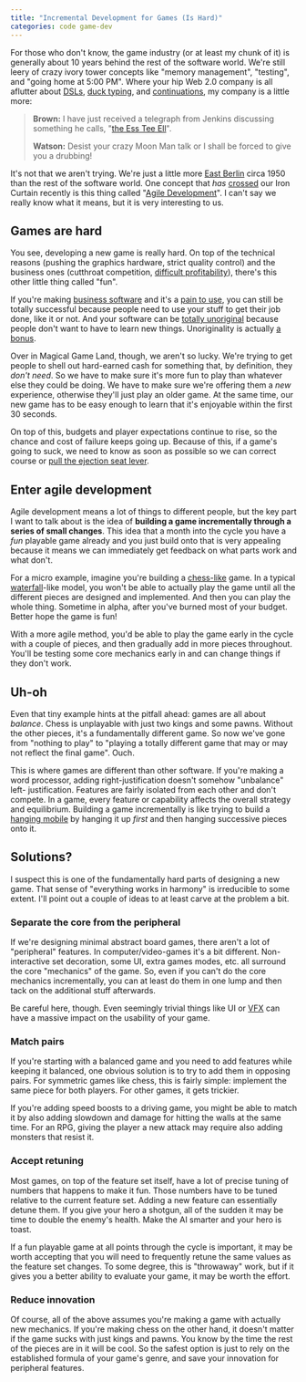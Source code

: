 ```yaml
---
title: "Incremental Development for Games (Is Hard)"
categories: code game-dev
---
```


For those who don't know, the game industry (or at least my chunk of it) is
generally about 10 years behind the rest of the software world. We're still
leery of crazy ivory tower concepts like "memory management", "testing", and
"going home at 5:00 PM". Where your hip Web 2.0 company is all aflutter about
[DSLs][], [duck typing][], and [continuations][], my company is a little more:

[dsls]: https://en.wikipedia.org/wiki/Domain-specific_language
[duck typing]: https://en.wikipedia.org/wiki/Duck_typing
[continuations]: https://github.com/seasidest/seaside

> **Brown:** I have just received a telegraph from Jenkins discussing something
> he calls, "[the Ess Tee Ell][stl]".
>
> **Watson:** Desist your crazy Moon Man talk or I shall be forced to give you a
> drubbing!

[stl]: https://en.wikipedia.org/wiki/Standard_Template_Library

It's not that we aren't trying. We're just a little more [East Berlin][east
berlin] circa 1950 than the rest of the software world. One concept that *has*
[crossed][agile] our Iron Curtain recently is this thing called "[Agile
Development][manifesto]". I can't say we really know what it means, but it is
very interesting to us.

[east berlin]: http://www.galenfrysinger.com/east_berlin.htm
[agile]: http://www.agilegamedevelopment.com/
[manifesto]: http://agilemanifesto.org/

## Games are hard

You see, developing a new game is really hard. On top of the technical reasons
(pushing the graphics hardware, strict quality control) and the business ones
(cutthroat competition, [difficult profitability][profit]), there's this other
little thing called "fun".

[profit]: http://news.bbc.co.uk/2/hi/technology/6397527.stm

If you're making [business software][ms] and it's a [pain to use][office], you
can still be totally successful because people need to use your stuff to get
their job done, like it or not. And your software can be [totally
unoriginal][apple] because people don't want to have to learn new things.
Unoriginality is actually [a bonus][jakob].

[ms]: http://www.microsoft.com/
[office]: http://office.microsoft.com/
[apple]: http://en.wikipedia.org/wiki/Apple_v._Microsoft
[jakob]: https://www.nngroup.com/videos/jakobs-law-internet-ux/#:~:text=Summary%3A%20Users%20spend%20most%20of,for%20which%20users%20are%20accustomed.

Over in Magical Game Land, though, we aren't so lucky. We're trying to get
people to shell out hard-earned cash for something that, by definition, they
*don't need*. So we have to make sure it's more fun to play than whatever else
they could be doing. We have to make sure we're offering them a *new*
experience, otherwise they'll just play an older game. At the same time, our new
game has to be easy enough to learn that it's enjoyable within the first 30
seconds.

On top of this, budgets and player expectations continue to rise, so the chance
and cost of failure keeps going up. Because of this, if a game's going to suck,
we need to know as soon as possible so we can correct course or [pull the
ejection seat lever][cancel].

[cancel]: https://en.wikipedia.org/wiki/Category:Cancelled_video_games

## Enter agile development

Agile development means a lot of things to different people, but the key part I
want to talk about is the idea of **building a game incrementally through a
series of small changes**. This idea that a month into the cycle you have a
*fun* playable game already and you just build onto that is very appealing
because it means we can immediately get feedback on what parts work and what
don't.

For a micro example, imagine you're building a [chess-like][fairy] game. In a
typical [waterfall][]-like model, you won't be able to actually play the game
until all the different pieces are designed and implemented. And then you can
play the whole thing. Sometime in alpha, after you've burned most of your
budget. Better hope the game is fun!

[fairy]: http://en.wikipedia.org/wiki/Fairy_chess_piece
[waterfall]: http://en.wikipedia.org/wiki/Waterfall_model

With a more agile method, you'd be able to play the game early in the cycle with
a couple of pieces, and then gradually add in more pieces throughout. You'll be
testing some core mechanics early in and can change things if they don't work.

## Uh-oh

Even that tiny example hints at the pitfall ahead: games are all about
*balance*. Chess is unplayable with just two kings and some pawns. Without the
other pieces, it's a fundamentally different game. So now we've gone from
"nothing to play" to "playing a totally different game that may or may not
reflect the final game". Ouch.

This is where games are different than other software. If you're making a word
processor, adding right-justification doesn't somehow "unbalance" left-
justification. Features are fairly isolated from each other and don't compete.
In a game, every feature or capability affects the overall strategy and
equilibrium. Building a game incrementally is like trying to build a [hanging
mobile][] by hanging it up *first* and then hanging successive pieces onto it.

[hanging mobile]: https://en.wikipedia.org/wiki/Mobile_(sculpture)

## Solutions?

I suspect this is one of the fundamentally hard parts of designing a new game.
That sense of "everything works in harmony" is irreducible to some extent. I'll
point out a couple of ideas to at least carve at the problem a bit.

### Separate the core from the peripheral

If we're designing minimal abstract board games, there aren't a lot of
"peripheral" features. In computer/video-games it's a bit different. Non-
interactive set decoration, some UI, extra games modes, etc. all surround the
core "mechanics" of the game. So, even if you can't do the core mechanics
incrementally, you can at least do them in one lump and then tack on the
additional stuff afterwards.

Be careful here, though. Even seemingly trivial things like UI or [VFX][vfx] can
have a massive impact on the usability of your game.

[vfx]: http://en.wikipedia.org/wiki/Particle_system

### Match pairs

If you're starting with a balanced game and you need to add features while
keeping it balanced, one obvious solution is to try to add them in opposing
pairs. For symmetric games like chess, this is fairly simple: implement the same
piece for both players. For other games, it gets trickier.

If you're adding speed boosts to a driving game, you might be able to match it
by also adding slowdown and damage for hitting the walls at the same time. For
an RPG, giving the player a new attack may require also adding monsters that
resist it.

### Accept retuning

Most games, on top of the feature set itself, have a lot of precise tuning of
numbers that happens to make it fun. Those numbers have to be tuned relative to
the current feature set. Adding a new feature can essentially detune them. If
you give your hero a shotgun, all of the sudden it may be time to double the
enemy's health. Make the AI smarter and your hero is toast.

If a fun playable game at all points through the cycle is important, it may be
worth accepting that you will need to frequently retune the same values as the
feature set changes. To some degree, this is "throwaway" work, but if it gives
you a better ability to evaluate your game, it may be worth the effort.

### Reduce innovation

Of course, all of the above assumes you're making a game with actually new
mechanics. If you're making chess on the other hand, it doesn't matter if the
game sucks with just kings and pawns. You know by the time the rest of the
pieces are in it will be cool. So the safest option is just to rely on the
established formula of your game's genre, and save your innovation for
peripheral features.
